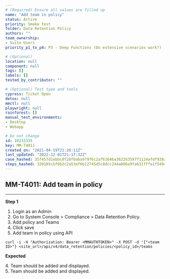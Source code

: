 ```yaml
---
# (Required) Ensure all values are filled up
name: "Add team in policy"
status: Active
priority: Smoke test
folder: Data Retention Policy
authors: ""
team_ownership: 
- Suite Users
priority_p1_to_p4: P3 - Deep Functions (Do extensive scenarios work?)

# (Optional)
location: null
component: null
tags: []
labels: []
tested_by_contributor: ""

# (Optional) Test type and tools
cypress: Ticket Open
detox: null
mmctl: null
playwright: null
rainforest: []
manual_test_environments: 
- Desktop
- Webapp

# Do not change
id: 10233335
key: MM-T4011
created_on: "2021-04-19T21:26:11Z"
last_updated: "2022-12-01T21:17:32Z"
case_hashed: 35f457d1ebbc0f28f0a6a979f6c2af61646a362263597f1124afdf938a8469dc5924432c180d4891011d0d5754b3fc73
steps_hashed: 320185cbf6b2c2a53ef6b12745d5c8dcc244a806a9fa631fffe1f5494330fd632eb2ebf9ab5c2ae1e705636fd459a521
---
```


<!-- (Auto-generated) Based on frontmatter's "key" and "name" -->

## MM-T4011: Add team in policy

---

**Step 1**

1. Login as an Admin
2. Go to System Console > Compliance > Data Retention Policy.
3. Add policy and Teams
4. Click save
5. Add team in policy using API

```
curl -i -H "Authorization: Bearer <MMAUTHTOKEN>" -X POST -d '{"<team ID>"} <site_url>/api/v4/data_retention/policies/<policy_id>/teams
```

**Expected**

4\. Team should be added and displayed.\
5\. Team should be added and displayed.
